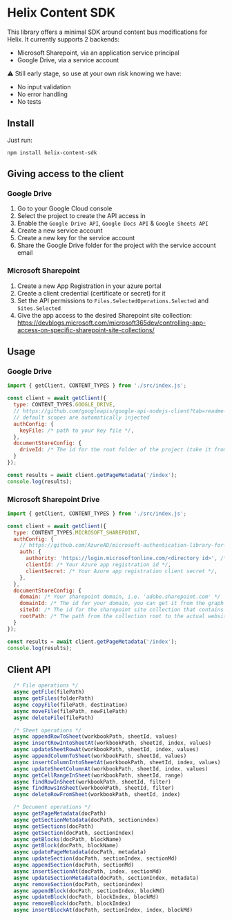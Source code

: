 # Helix Content SDK

This library offers a minimal SDK around content bus modifications for Helix.
It currently supports 2 backends:
- Microsoft Sharepoint, via an application service principal
- Google Drive, via a service account

:warning: Still early stage, so use at your own risk knowing we have:
- No input validation
- No error handling
- No tests

## Install

Just run:
```shell
npm install helix-content-sdk
```

## Giving access to the client

### Google Drive

1. Go to your Google Cloud console
2. Select the project to create the API access in
3. Enable the `Google Drive API`, `Google Docs API` & `Google Sheets API`
4. Create a new service account
5. Create a new key for the service account
6. Share the Google Drive folder for the project with the service account email

### Microsoft Sharepoint

1. Create a new App Registration in your azure portal
2. Create a client credential (certificate or secret) for it
3. Set the API permissions to `Files.SelectedOperations.Selected` and `Sites.Selected`
4. Give the app access to the desired Sharepoint site collection: https://devblogs.microsoft.com/microsoft365dev/controlling-app-access-on-specific-sharepoint-site-collections/

## Usage

### Google Drive

```js
import { getClient, CONTENT_TYPES } from './src/index.js';

const client = await getClient({
  type: CONTENT_TYPES.GOOGLE_DRIVE,
  // https://github.com/googleapis/google-api-nodejs-client?tab=readme-ov-file#service-account-credentials
  // default scopes are automatically injected
  authConfig: {
    keyFile: /* path to your key file */,
  },
  documentStoreConfig: {
    driveId: /* The id for the root folder of the project (take it from the project's fstab.yaml if needed) */
  }
});

const results = await client.getPageMetadata('/index');
console.log(results);
```

### Microsoft Sharepoint Drive

```js
import { getClient, CONTENT_TYPES } from './src/index.js';

const client = await getClient({
  type: CONTENT_TYPES.MICROSOFT_SHAREPOINT,
  authConfig: {
    // https://github.com/AzureAD/microsoft-authentication-library-for-js/blob/dev/lib/msal-node/docs/initialize-confidential-client-application.md#configuration-basics
    auth: {
      authority: 'https://login.microsoftonline.com/<directory id>', /* Replace 'directory id' with the value in your app registration */
      clientId: /* Your Azure app registration id */,
      clientSecret: /* Your Azure app registration client secret */,
    },
  },
  documentStoreConfig: {
    domain: /* Your sharepoint domain, i.e. 'adobe.sharepoint.com' */ ,
    domainId: /* The id for your domain, you can get it from the graph explorer */,
    siteId: /* The id for the sharepoint site collection that contains your project files */,
    rootPath: /* The path from the collection root to the actual website root, i.e. '/sites/my-site' */,
  }
});

const results = await client.getPageMetadata('/index');
console.log(results);
```

## Client API

```js
  /* File operations */
  async getFile(filePath)
  async getFiles(folderPath)
  async copyFile(filePath, destination)
  async moveFile(filePath, newFilePath)
  async deleteFile(filePath)

  /* Sheet operations */
  async appendRowToSheet(workbookPath, sheetId, values)
  async insertRowIntoSheetAt(workbookPath, sheetId, index, values)
  async updateSheetRowAt(workbookPath, sheetId, index, values)
  async appendColumnToSheet(workbookPath, sheetId, values)
  async insertColumnIntoSheetAt(workbookPath, sheetId, index, values)
  async updateSheetColumnAt(workbookPath, sheetId, index, values)
  async getCellRangeInSheet(workbookPath, sheetId, range)
  async findRowInSheet(workbookPath, sheetId, filter)
  async findRowsInSheet(workbookPath, sheetId, filter)
  async deleteRowFromSheet(workbookPath, sheetId, index)

  /* Document operations */
  async getPageMetadata(docPath)
  async getSectionMetadata(docPath, sectionindex)
  async getSections(docPath)
  async getSection(docPath, sectionIndex)
  async getBlocks(docPath, blockName)
  async getBlock(docPath, blockName)
  async updatePageMetadata(docPath, metadata)
  async updateSection(docPath, sectionIndex, sectionMd)
  async appendSection(docPath, sectionMd)
  async insertSectionAt(docPath, index, sectionMd)
  async updateSectionMetadata(docPath, sectionIndex, metadata)
  async removeSection(docPath, sectionindex)
  async appendBlock(docPath, sectionIndex, blockMd)
  async updateBlock(docPath, blockIndex, blockMd)
  async removeBlock(docPath, blockIndex)
  async insertBlockAt(docPath, sectionIndex, index, blockMd)
```
